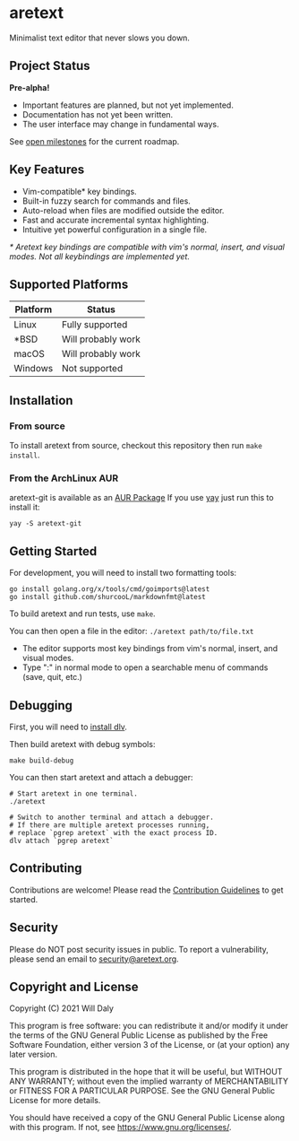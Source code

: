 aretext
=======

Minimalist text editor that never slows you down.

Project Status
--------------

**Pre-alpha!**

-	Important features are planned, but not yet implemented.
-	Documentation has not yet been written.
-	The user interface may change in fundamental ways.

See [open milestones](https://github.com/aretext/aretext/milestones?direction=asc&sort=title&state=open) for the current roadmap.

Key Features
------------

-	Vim-compatible\* key bindings.
-	Built-in fuzzy search for commands and files.
-	Auto-reload when files are modified outside the editor.
-	Fast and accurate incremental syntax highlighting.
-	Intuitive yet powerful configuration in a single file.

*\* Aretext key bindings are compatible with vim's normal, insert, and visual modes. Not all keybindings are implemented yet.*

Supported Platforms
-------------------

| Platform | Status             |
|----------|--------------------|
| Linux    | Fully supported    |
| \*BSD    | Will probably work |
| macOS    | Will probably work |
| Windows  | Not supported      |

Installation
------------

### From source

To install aretext from source, checkout this repository then run `make install`.

### From the ArchLinux AUR

aretext-git is available as an [AUR Package](https://aur.archlinux.org/packages/aretext-git/) If you use [yay](https://github.com/Jguer/yay) just run this to install it:

```shell
yay -S aretext-git
```

Getting Started
---------------

For development, you will need to install two formatting tools:

```
go install golang.org/x/tools/cmd/goimports@latest
go install github.com/shurcooL/markdownfmt@latest
```

To build aretext and run tests, use `make`.

You can then open a file in the editor: `./aretext path/to/file.txt`

-	The editor supports most key bindings from vim's normal, insert, and visual modes.
-	Type ":" in normal mode to open a searchable menu of commands (save, quit, etc.)

Debugging
---------

First, you will need to [install dlv](https://github.com/go-delve/delve/tree/master/Documentation/installation).

Then build aretext with debug symbols:

```
make build-debug
```

You can then start aretext and attach a debugger:

```
# Start aretext in one terminal.
./aretext

# Switch to another terminal and attach a debugger.
# If there are multiple aretext processes running,
# replace `pgrep aretext` with the exact process ID.
dlv attach `pgrep aretext`
```

Contributing
------------

Contributions are welcome! Please read the [Contribution Guidelines](CONTRIBUTING.md) to get started.

Security
--------

Please do NOT post security issues in public. To report a vulnerability, please send an email to [security@aretext.org](mailto:security@aretext.org).

Copyright and License
---------------------

Copyright (C) 2021 Will Daly

This program is free software: you can redistribute it and/or modify it under the terms of the GNU General Public License as published by the Free Software Foundation, either version 3 of the License, or (at your option) any later version.

This program is distributed in the hope that it will be useful, but WITHOUT ANY WARRANTY; without even the implied warranty of MERCHANTABILITY or FITNESS FOR A PARTICULAR PURPOSE. See the GNU General Public License for more details.

You should have received a copy of the GNU General Public License along with this program. If not, see https://www.gnu.org/licenses/.
